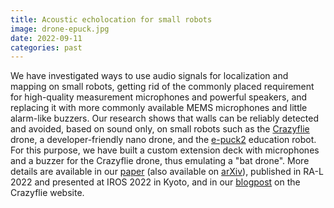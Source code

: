 ```yaml
---
title: Acoustic echolocation for small robots
image: drone-epuck.jpg
date: 2022-09-11
categories: past
--- 
```


We have investigated ways to use audio signals for localization and mapping on small robots, getting rid of the commonly placed requirement for high-quality measurement microphones and powerful speakers, and replacing it with more commonly available MEMS microphones and little alarm-like buzzers. Our research shows that walls can be reliably detected and avoided, based on sound only, on small robots such as the [Crazyflie](https://www.bitcraze.io/products/crazyflie-2-1/) drone, a developer-friendly nano drone, and the [e-puck2](https://e-puck.gctronic.com/) education robot. For this purpose, we have built a custom extension deck with microphones and a buzzer for the Crazyflie drone, thus emulating a "bat drone". More details are available in our [paper](https://ieeexplore.ieee.org/document/9844245) (also available on [arXiv](https://arxiv.org/abs/2209.04266)), published in RA-L 2022 and presented at IROS 2022 in Kyoto, and in our [blogpost](https://www.bitcraze.io/2023/01/from-crazyflies-to-crazybats/) on the Crazyflie website.
